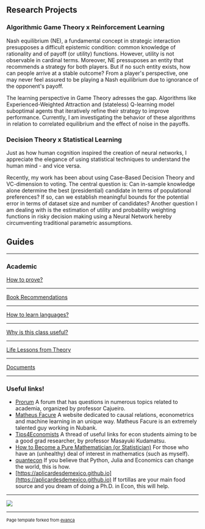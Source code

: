 ## Research Projects

### Algorithmic Game Theory x Reinforcement Learning

Nash equilibrium (NE), a fundamental concept in strategic interaction presupposes a difficult epistemic condition: common knowledge of rationality and of payoff (or utility) functions. However, utility is not observable in cardinal terms. Moreover, NE pressuposes an entity that recommends a strategy for both players. But if no such entity exists, how can people arrive at a stable outcome? From a player's perspective, one may never feel assured to be playing a Nash equilibrium due to ignorance of the opponent's payoff.

The learning perspective in Game Theory adresses the gap. Algorithms like Experienced-Weighted Attraction and (stateless) Q-learning model suboptimal agents that iteratively refine their strategy to improve performance. Currently, I am investigating the behavior of these algorithms in relation to correlated equilibrium and the effect of noise in the payoffs.

### Decision Theory x Statistical Learning

Just as how human cognition inspired the creation of neural networks, I appreciate the elegance of using statistical techniques to understand the human mind - and vice versa.

Recently, my work has been about using Case-Based Decision Theory and VC-dimension to voting. The central question is: Can in-sample knowledge alone determine the best (presidential) candidate in terms of populational preferences? If so, can we establish meaningful bounds for the potential error in terms of dataset size and number of candidates? Another question I am dealing with is the estimation of utility and probability weighting functions in risky decision making using a Neural Network hereby circumventing traditional parametric assumptions.


## Guides

---

### Academic

[How to prove?](/proving1.md)

---
[Book Recommendations](/recommendations.md)

---
[How to learn languages?](/languages.md)

---
[Why is this class useful?](/useful.md)


---

[Life Lessons from Theory](/life_lessons.md)


---

[Documents](/Documents.md)


---

### Useful links!

- [Prorum](https://prorum.com) A forum that has questions in numerous topics related to academia, organized by professor Cajueiro.
- [Matheus Facure](https://matheusfacure.github.io) A website dedicated to causal relations, econometrics and machine learning in an unique way. Matheus Facure is an extremely talented guy working in Nubank.
- [Tips4Economists](https://sites.google.com/site/mkudamatsu/tips4economists) A thread of useful links for econ students aiming to be a good grad researcher, by professor Masayuki Kudamatsu.
- [How to Become a Pure Mathematician (or Statistician)](http://hbpms.blogspot.com) For those who have an (unhealthy) deal of interest in mathematics (such as myself).
- [quantecon](https://quantecon.org) If you believe that Python, Julia and Economics can change the world, this is how.
- [https://aplicardesdemexico.github.io](https://aplicardesdemexico.github.io) If tortillas are your main food source and you dream of doing a Ph.D. in Econ, this will help.

---

<img src="images/dummy_thumbnail.jpg?raw=true"/>


---
<p style="font-size:11px">Page template forked from <a href="https://github.com/evanca/quick-portfolio">evanca</a></p>
<!-- Remove above link if you don't want to attibute -->
